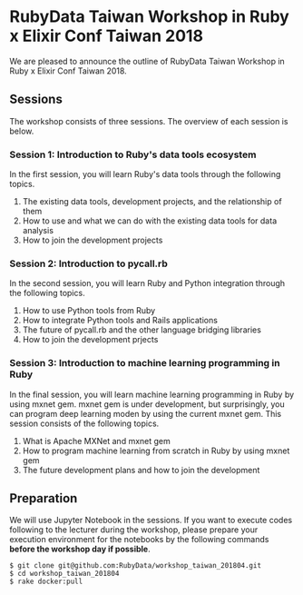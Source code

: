 # RubyData Taiwan Workshop in Ruby x Elixir Conf Taiwan 2018

We are pleased to announce the outline of RubyData Taiwan Workshop in Ruby x Elixir Conf Taiwan 2018.

## Sessions

The workshop consists of three sessions.  The overview of each session is below.

### Session 1: Introduction to Ruby's data tools ecosystem

In the first session, you will learn Ruby's data tools through the following topics.

1. The existing data tools, development projects, and the relationship of them
2. How to use and what we can do with the existing data tools for data analysis
3. How to join the development projects

### Session 2: Introduction to pycall.rb

In the second session, you will learn Ruby and Python integration through the following topics.

1. How to use Python tools from Ruby
2. How to integrate Python tools and Rails applications
3. The future of pycall.rb and the other language bridging libraries
4. How to join the development prjects

### Session 3: Introduction to machine learning programming in Ruby

In the final session, you will learn machine learning programming in Ruby by using mxnet gem.
mxnet gem is under development, but surprisingly, you can program deep learning moden by using the current mxnet gem.  This session consists of the following topics.

1. What is Apache MXNet and mxnet gem
2. How to program machine learning from scratch in Ruby by using mxnet gem
3. The future development plans and how to join the development

## Preparation

We will use Jupyter Notebook in the sessions.  If you want to execute codes following to the lecturer during the workshop, please prepare your execution environment for the notebooks by the following commands **before the workshop day if possible**.

```console
$ git clone git@github.com:RubyData/workshop_taiwan_201804.git
$ cd workshop_taiwan_201804
$ rake docker:pull
```
